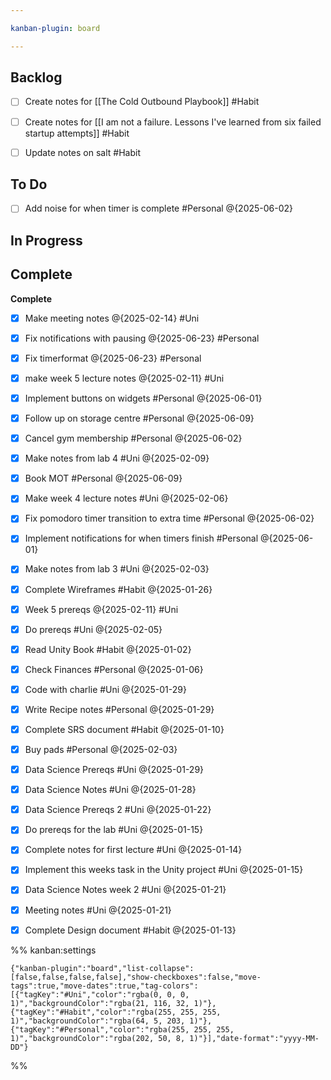 ```yaml
---

kanban-plugin: board

---
```


## Backlog

- [ ] Create notes for [[The Cold Outbound Playbook]] #Habit
- [ ] Create notes for [[I am not a failure. Lessons I've learned from six failed startup attempts]] #Habit
- [ ] Update notes on salt #Habit


## To Do

- [ ] Add noise for when timer is complete #Personal @{2025-06-02}


## In Progress



## Complete

**Complete**
- [x] Make meeting notes @{2025-02-14} #Uni
- [x] Fix notifications with pausing @{2025-06-23} #Personal
- [x] Fix timerformat @{2025-06-23} #Personal
- [x] make week 5 lecture notes @{2025-02-11} #Uni
- [x] Implement buttons on widgets #Personal @{2025-06-01}
- [x] Follow up on storage centre #Personal @{2025-06-09}
- [x] Cancel gym membership #Personal @{2025-06-02}
- [x] Make notes from lab 4 #Uni @{2025-02-09}
- [x] Book MOT #Personal @{2025-06-09}
- [x] Make week 4 lecture notes #Uni @{2025-02-06}
- [x] Fix pomodoro timer transition to extra time #Personal @{2025-06-02}
- [x] Implement notifications for when timers finish #Personal @{2025-06-01}
- [x] Make notes from lab 3 #Uni @{2025-02-03}
- [x] Complete Wireframes #Habit @{2025-01-26}
- [x] Week 5 prereqs @{2025-02-11} #Uni
- [x] Do prereqs #Uni @{2025-02-05}
- [x] Read Unity Book #Habit
	@{2025-01-02}
- [x] Check Finances #Personal @{2025-01-06}
- [x] Code with charlie #Uni @{2025-01-29}
- [x] Write Recipe notes #Personal @{2025-01-29}
- [x] Complete SRS document #Habit @{2025-01-10}
- [x] Buy pads #Personal @{2025-02-03}
- [x] Data Science Prereqs #Uni @{2025-01-29}
- [x] Data Science Notes #Uni @{2025-01-28}
- [x] Data Science Prereqs 2 #Uni @{2025-01-22}
- [x] Do prereqs for the lab #Uni @{2025-01-15}
- [x] Complete notes for first lecture #Uni @{2025-01-14}
- [x] Implement this weeks task in the Unity project #Uni @{2025-01-15}
- [x] Data Science Notes week 2 #Uni @{2025-01-21}
- [x] Meeting notes #Uni @{2025-01-21}
- [x] Complete Design document #Habit @{2025-01-13}




%% kanban:settings
```
{"kanban-plugin":"board","list-collapse":[false,false,false,false],"show-checkboxes":false,"move-tags":true,"move-dates":true,"tag-colors":[{"tagKey":"#Uni","color":"rgba(0, 0, 0, 1)","backgroundColor":"rgba(21, 116, 32, 1)"},{"tagKey":"#Habit","color":"rgba(255, 255, 255, 1)","backgroundColor":"rgba(64, 5, 203, 1)"},{"tagKey":"#Personal","color":"rgba(255, 255, 255, 1)","backgroundColor":"rgba(202, 50, 8, 1)"}],"date-format":"yyyy-MM-DD"}
```
%%
